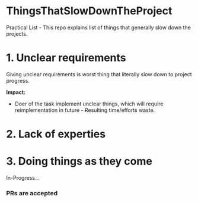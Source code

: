 # ThingsThatSlowDownTheProject
Practical List - This repo explains list of things that generally slow down the projects.

# 1. Unclear requirements
Giving unclear requirements is worst thing that literally slow down to project progress.

**Impact:**
- Doer of the task implement unclear things, which will require reimplementation in future - Resulting time/efforts waste.

# 2. Lack of experties

# 3. Doing things as they come

In-Progress...

### PRs are accepted
